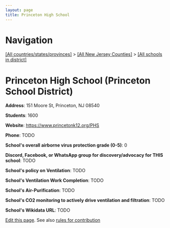 ```yaml
---
layout: page
title: Princeton High School
---
```

# Navigation

[[All countries/states/provinces]](../../..) > [[All New Jersey Counties]](../..) > [[All schools in district]](..)

# Princeton High School (Princeton School District)

**Address**: 151 Moore St, Princeton, NJ 08540

**Students**: 1600

**Website**: https://www.princetonk12.org/PHS

**Phone**: TODO

**School's overall airborne virus protection grade (0-5)**: 0

**Discord, Facebook, or WhatsApp group for discovery/advocacy for THIS school**: TODO

**School's policy on Ventilation**: TODO

**School's Ventilation Work Completion**: TODO

**School's Air-Purification**: TODO

**School's CO2 monitoring to actively drive ventilation and filtration**: TODO

**School's Wikidata URL**: TODO


[Edit this page](https://github.com/ventilate-schools/NJ/edit/main/./Princeton_School_District/Princeton_High_School.md). See also [rules for contribution](../../../contribution-rules/)